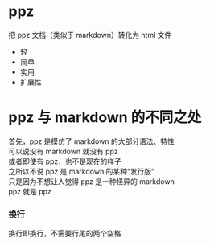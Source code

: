 # ppz
把 ppz 文档（类似于 markdown）转化为 html 文件

+ 轻
+ 简单
+ 实用
+ 扩展性

# ppz 与 markdown 的不同之处
首先，ppz 是模仿了 markdown 的大部分语法、特性  
可以说没有 markdown 就没有 ppz  
或者即使有 ppz，也不是现在的样子  
之所以不说 ppz 是 markdown 的某种“发行版”  
只是因为不想让人觉得 ppz 是一种怪异的 markdown  
ppz 就是 ppz  

### 换行
换行即换行，不需要行尾的两个空格
